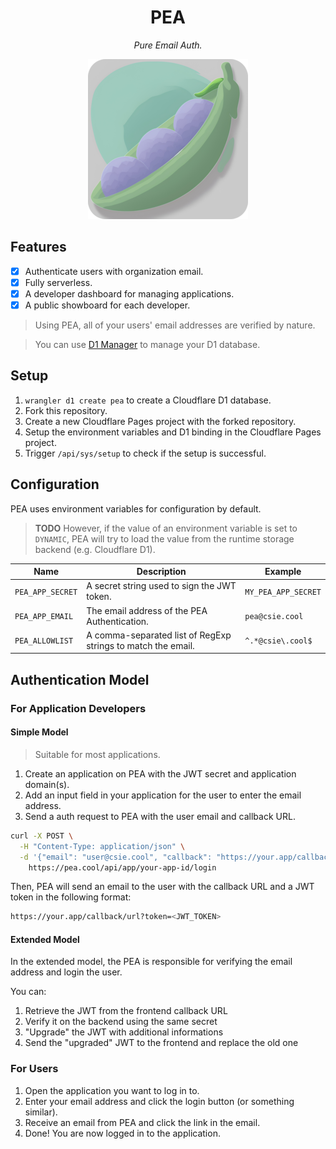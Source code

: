 <div align="center">

# PEA

_Pure Email Auth._

![icon](static/icon-256.png)

</div>

## Features

- [x] Authenticate users with organization email.
- [x] Fully serverless.
- [x] A developer dashboard for managing applications.
- [x] A public showboard for each developer.

> Using PEA, all of your users' email addresses are verified by nature.

> You can use [D1 Manager](https://github.com/JacobLinCool/d1-manager) to manage your D1 database.

## Setup

1. `wrangler d1 create pea` to create a Cloudflare D1 database.
2. Fork this repository.
3. Create a new Cloudflare Pages project with the forked repository.
4. Setup the environment variables and D1 binding in the Cloudflare Pages project.
5. Trigger `/api/sys/setup` to check if the setup is successful.

## Configuration

PEA uses environment variables for configuration by default.

> **TODO** However, if the value of an environment variable is set to `DYNAMIC`, PEA will try to load the value from the runtime storage backend (e.g. Cloudflare D1).

| Name             | Description                                                  | Example             |
| ---------------- | ------------------------------------------------------------ | ------------------- |
| `PEA_APP_SECRET` | A secret string used to sign the JWT token.                  | `MY_PEA_APP_SECRET` |
| `PEA_APP_EMAIL`  | The email address of the PEA Authentication.                 | `pea@csie.cool`     |
| `PEA_ALLOWLIST`  | A comma-separated list of RegExp strings to match the email. | `^.*@csie\.cool$`   |

## Authentication Model

### For Application Developers

#### Simple Model

> Suitable for most applications.

1. Create an application on PEA with the JWT secret and application domain(s).
2. Add an input field in your application for the user to enter the email address.
3. Send a auth request to PEA with the user email and callback URL.

```bash
curl -X POST \
  -H "Content-Type: application/json" \
  -d '{"email": "user@csie.cool", "callback": "https://your.app/callback/url"}' \
    https://pea.cool/api/app/your-app-id/login
```

Then, PEA will send an email to the user with the callback URL and a JWT token in the following format:

```bash
https://your.app/callback/url?token=<JWT_TOKEN>
```

#### Extended Model

In the extended model, the PEA is responsible for verifying the email address and login the user.

You can:

1. Retrieve the JWT from the frontend callback URL
2. Verify it on the backend using the same secret
3. "Upgrade" the JWT with additional informations
4. Send the "upgraded" JWT to the frontend and replace the old one

### For Users

1. Open the application you want to log in to.
2. Enter your email address and click the login button (or something similar).
3. Receive an email from PEA and click the link in the email.
4. Done! You are now logged in to the application.
